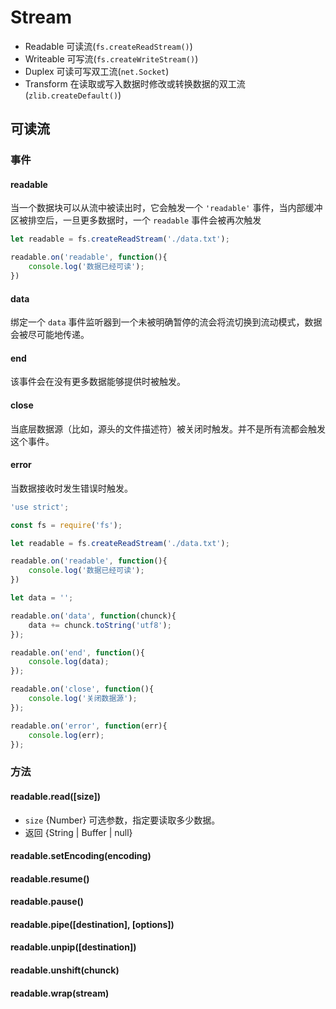 # Stream

* Readable 可读流(`fs.createReadStream()`)
* Writeable 可写流(`fs.createWriteStream()`)
* Duplex 可读可写双工流(`net.Socket`)
* Transform  在读取或写入数据时修改或转换数据的双工流(`zlib.createDefault()`)

## 可读流

### 事件

#### readable

当一个数据块可以从流中被读出时，它会触发一个 `'readable'` 事件，当内部缓冲区被排空后，一旦更多数据时，一个 `readable` 事件会被再次触发

```javascript
let readable = fs.createReadStream('./data.txt');

readable.on('readable', function(){
    console.log('数据已经可读');
})
```

#### data

绑定一个 `data` 事件监听器到一个未被明确暂停的流会将流切换到流动模式，数据会被尽可能地传递。

#### end

该事件会在没有更多数据能够提供时被触发。

#### close

当底层数据源（比如，源头的文件描述符）被关闭时触发。并不是所有流都会触发这个事件。

#### error

当数据接收时发生错误时触发。

```javascript
'use strict';

const fs = require('fs');

let readable = fs.createReadStream('./data.txt');

readable.on('readable', function(){
    console.log('数据已经可读');
})

let data = '';

readable.on('data', function(chunck){
    data += chunck.toString('utf8');
});

readable.on('end', function(){
    console.log(data);
});

readable.on('close', function(){
    console.log('关闭数据源');
});

readable.on('error', function(err){
    console.log(err);
});
```

### 方法

#### readable.read([size])

- `size` {Number} 可选参数，指定要读取多少数据。
- 返回 {String | Buffer | null}

#### readable.setEncoding(encoding)



#### readable.resume()



#### readable.pause()



#### readable.pipe([destination], [options])



#### readable.unpip([destination])



#### readable.unshift(chunck)



#### readable.wrap(stream)
















